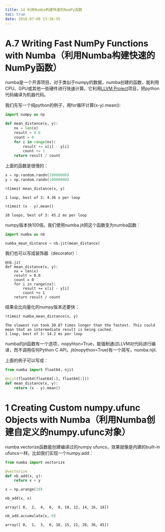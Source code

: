 ```yaml
---
title: 14 利用Numba构建快速的NumPy函数
toc: true
date: 2018-07-08 13:36:55
---
```


# A.7 Writing Fast NumPy Functions with Numba（利用Numba构建快速的NumPy函数）

numba是一个开源项目，对于类似于numpy的数据，numba创建的函数，能利用CPU、GPU或其他一些硬件进行快速计算。它利用[LLVM Project](http://llvm.org/)项目，把python代码编译为机器代码。

我们先写一个纯python的例子，用for循环计算(x-y).mean():


```python
import numpy as np
```


```python
def mean_distance(x, y):
    nx = len(x)
    result = 0.0
    count = 0
    for i in range(nx):
        result += x[i] - y[i]
        count += 1
    return result / count
```

上面的函数是很慢的：


```python
x = np.random.randn(10000000)
y = np.random.randn(10000000)
```


```python
%timeit mean_distance(x, y)
```

    1 loop, best of 3: 4.36 s per loop
    


```python
%timeit (x - y).mean()
```

    10 loops, best of 3: 45.2 ms per loop
    

numpy版本快100倍。我们使用numba.jit把这个函数变为numba函数：


```python
import numba as nb
```


```python
numba_mean_distance = nb.jit(mean_distance)
```

我们也可以写成装饰器（decorator）：

    @nb.jit
    def mean_distance(x, y):
        nx = len(x)
        result = 0.0
        count = 0
        for i in range(nx):
            result += x[i] - y[i]
            count += 1
        return result / count
        
结果会比向量化的numpy版本还要快：


```python
%timeit numba_mean_distance(x, y)
```

    The slowest run took 30.87 times longer than the fastest. This could mean that an intermediate result is being cached.
    1 loop, best of 3: 14.2 ms per loop
    

numba的jit函数有一个选项，nopyhton=True，能强制通过LLVM对代码进行编译，而不调用任何Python C API。jit(nopython=True)有一个简写，numba.njit.

上面的例子可以写成：


```python
from numba import float64, njit

@njit(float64(float64[:], float64[:]))
def mean_distance(x, y):
    return (x - y).mean()
```

# 1 Creating Custom numpy.ufunc Objects with Numba（利用Numba创建自定义的numpy.ufunc对象）

numba.vectorize函数能创建编译过的numpy ufuncs，效果就像是内建的built-in ufuncs一样。比如我们实现一个numpy.add：


```python
from numba import vectorize

@vectorize
def nb_add(x, y):
    return x + y
```


```python
x = np.arange(10)
```


```python
nb_add(x, x)
```




    array([ 0,  2,  4,  6,  8, 10, 12, 14, 16, 18])




```python
nb_add.accumulate(x, 0)
```




    array([ 0,  1,  3,  6, 10, 15, 21, 28, 36, 45])


